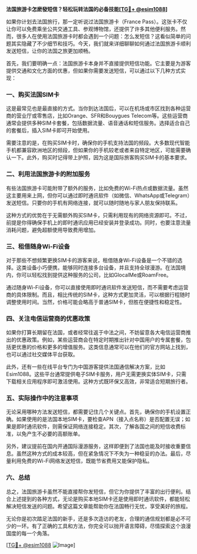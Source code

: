 **法国旅游卡怎麽發短信？轻松玩转法国的必备技能[[TG💪+ @esim1088](https://t.me/s/esim1088)]**

如果你计划去法国旅行，那一定听说过法国旅游卡（France Pass）。这张卡不仅让你可以免费乘坐公共交通工具、参观博物馆，还提供了许多其他便利服务。然而，很多人在使用法国旅游卡时都会遇到一个问题：怎么发短信？这看似简单的问题其实隐藏了不少细节和技巧。今天，我们就来详细聊聊如何通过法国旅游卡顺利发送短信，让你的法国之旅更加顺畅。

首先，我们要明确一点：法国旅游卡本身并不直接提供短信功能。它主要是为游客提供交通和文化方面的优惠，但如果你需要发送短信，可以通过以下几种方式实现：

### 一、购买法国SIM卡

这是最常见也是最直接的方式。当你到达法国后，可以在机场或市区找到各种运营商的营业厅或零售店，比如Orange、SFR和Bouygues Telecom等。这些运营商通常会提供多种SIM卡套餐，包括数据流量、语音通话和短信服务。选择适合自己的套餐后，插入SIM卡即可开始使用。

需要注意的是，在购买SIM卡时，确保你的手机支持法国的频段。大多数现代智能手机都兼容欧洲地区的频段，但如果你的手机较老或者来自特定地区，可能需要确认一下。此外，购买时记得带上护照，因为这是国际旅客购买SIM卡的基本要求。

### 二、利用法国旅游卡的附加服务

有些法国旅游卡可能附带了额外的服务，比如免费的Wi-Fi热点或数据流量。虽然这主要用来上网，但你可以通过即时通讯软件（如微信、WhatsApp或Telegram）发送短信。只要你的手机有网络连接，就可以随时随地与家人朋友保持联系。

这种方式的优势在于无需额外购买SIM卡，只需利用现有的网络资源即可。不过，前提是你得确保手机上的即时通讯应用已经安装并登录成功。同时，也要注意流量消耗问题，避免超额使用导致费用增加。

### 三、租借随身Wi-Fi设备

对于那些不想频繁更换SIM卡的游客来说，租借随身Wi-Fi设备是一个不错的选择。这类设备小巧便携，能够同时连接多台设备，并且支持全球漫游。在法国境内，你可以轻松找到提供这种服务的公司，比如GlocalMe或RoamFree。

通过随身Wi-Fi设备，你可以直接使用即时通讯软件发送短信，而不需要考虑运营商的具体限制。而且，相比传统的SIM卡，这种方式更加灵活，可以根据行程随时调整使用时间。当然，价格可能会略高于普通SIM卡，但胜在便捷性和稳定性。

### 四、关注电信运营商的优惠政策

如果你打算长期留在法国，或者经常往返于中法之间，不妨留意各大电信运营商推出的优惠政策。例如，某些运营商会在特定时期推出针对中国用户的专属套餐，包括更优惠的价格和更多的增值服务。这类信息通常可以在他们的官方网站上找到，也可以通过社交媒体平台获取。

此外，还有一些在线平台专门为中国游客提供法国通信解决方案，比如Esim1088。这些平台通常提供电子SIM卡服务，用户无需更换实体SIM卡，只需下载相关应用程序即可激活使用。这种方式既环保又高效，非常适合短期旅行者。

### 五、实际操作中的注意事项

无论采用哪种方法发送短信，都需要记住几个关键点。首先，确保你的手机设置正确。如果使用的是法国本地SIM卡，要检查APN（接入点名称）是否配置无误；如果是即时通讯软件，则需保证网络连接稳定。其次，了解各国之间的短信收费标准，以免产生不必要的高额账单。

另外，建议提前在国内开通国际漫游服务，这样即便到了法国也能及时接收重要信息。虽然这种方式的成本较高，但在紧急情况下不失为一种稳妥的办法。最后，尽量利用免费的Wi-Fi网络发送短信，既能节省费用又能保护隐私。

### 六、总结

总之，法国旅游卡虽然不能直接帮你发短信，但它为你提供了丰富的出行便利。结合上述提到的各种方式，无论是购买本地SIM卡还是使用即时通讯软件，都能轻松解决短信发送的问题。希望这篇文章能帮助你在法国畅行无忧，享受美好的旅程。

无论你是初次踏足法国的新手，还是多次造访的老友，合理的通信规划都是必不可少的一环。有了正确的工具和方法，你完全可以抛开语言障碍，尽情探索这个浪漫国度的每一个角落。

[[TG💪+ @esim1088](https://t.me/s/esim1088) ![Image](https://i.postimg.cc/4NQfJmqS/Snipaste-2025-05-13-00-14-12.png)]